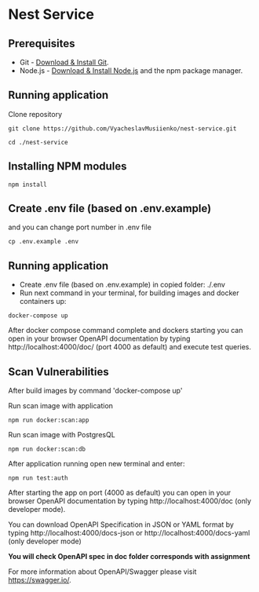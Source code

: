 # Nest Service

## Prerequisites

- Git - [Download & Install Git](https://git-scm.com/downloads).
- Node.js - [Download & Install Node.js](https://nodejs.org/en/download/) and the npm package manager.

## Running application

Clone repository

```
git clone https://github.com/VyacheslavMusiienko/nest-service.git
```

```
cd ./nest-service
```


## Installing NPM modules

```
npm install
```

## Create .env file (based on .env.example)
and you can change port number in .env file

```
cp .env.example .env
```
## Running application

- Create .env file (based on .env.example) in copied folder: ./.env
- Run next command in your terminal, for building images and docker containers up:

```
docker-compose up
```

After docker compose command complete and dockers starting you can open in your browser OpenAPI documentation by typing http://localhost:4000/doc/ (port 4000 as default) and execute test queries.

## Scan Vulnerabilities
After build images by command 'docker-compose up'

 Run scan image with application
  ```
  npm run docker:scan:app
  ```

   Run scan image with PostgresQL
  ```
  npm run docker:scan:db
  ```

After application running open new terminal and enter:

```
npm run test:auth
```

After starting the app on port (4000 as default) you can open
in your browser OpenAPI documentation by typing http://localhost:4000/doc (only developer mode).

You can download OpenAPI Specification in JSON or YAML format  by typing http://localhost:4000/docs-json
or http://localhost:4000/docs-yaml (only developer mode)

**You will check OpenAPI spec in doc folder corresponds with assignment**

For more information about OpenAPI/Swagger please visit https://swagger.io/.

